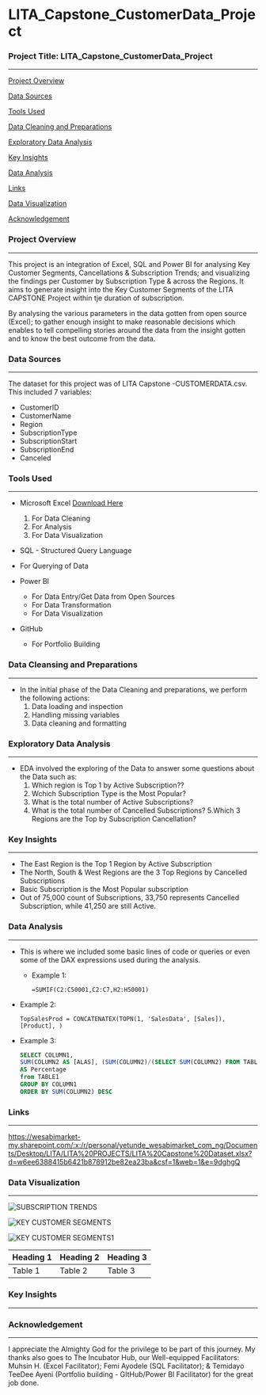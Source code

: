 # LITA_Capstone_CustomerData_Project

### Project Title: LITA_Capstone_CustomerData_Project
------------------

[Project Overview](#project-overview)

[Data Sources](#data-sources)

[Tools Used](#tools-used)

[Data Cleaning and Preparations](#data-cleansing-and-preparations)

[Exploratory Data Analysis](#exploratory-data-analysis)

[Key Insights](#key-insights)

[Data Analysis](#data-analysis)

[Links](#links)

[Data Visualization](#data-visualization)

[Acknowledgement](#acknowledgement)

### Project Overview
-------------------
This project is an integration of Excel, SQL and Power BI for analysing Key Customer Segments, Cancellations & Subscription Trends; and visualizing the findings per Customer by Subscription Type & across the Regions. It aims to generate insight into the Key Customer Segments of the LITA CAPSTONE Project within tje duration of subscription. 

By analysing the various parameters in the data gotten from open source (Excel); to gather enough insight to make reasonable decisions which enables to tell compelling stories around the data from the insight gotten and to know the best outcome from the data.

### Data Sources
----------------
The dataset for this project was of LITA Capstone -CUSTOMERDATA.csv. This included 7 variables:
 - CustomerID
 - CustomerName
 - Region
 - SubscriptionType
 - SubscriptionStart
 - SubscriptionEnd
 - Canceled

### Tools Used
--------------

- Microsoft Excel [Download Here](http://www.microsoft.com)
  1. For Data Cleaning
  2. For Analysis
  3. For Data Visualization

 - SQL - Structured Query Language
  - For Querying of Data

- Power BI
  - For Data Entry/Get Data from Open Sources
  - For Data Transformation
  - For Data Visualization
 
- GitHub
  - For Portfolio Building

### Data Cleansing and Preparations
-----------------------------------
- In the initial phase of the Data Cleaning and preparations, we perform the following actions:
  1. Data loading and inspection
  2. Handling missing variables
  3. Data cleaning and formatting

### Exploratory Data Analysis
-----------------------------
- EDA involved the exploring of the Data to answer some questions about the Data such as:
  1. Which region is Top 1 by Active Subscription??
  2. Wchich Subscription Type is the Most Popular?
  3. What is the total number of Active Subscriptions?
  4. What is the total number of Cancelled Subscriptions?
  5.Which 3 Regions are the Top by Subscription Cancellation?

### Key Insights
----------------
- The East Region is the Top 1 Region by Active Subscription
- The North, South & West Regions are the 3 Top Regions by Cancelled Subscriptions
- Basic Subscription is the Most Popular subscription
- Out of 75,000 count of Subscriptions, 33,750 represents Cancelled Subscription, while 41,250 are still Active.

### Data Analysis
-----------------
- This is where we included some basic lines of code or queries or even some of the DAX expressions used during the analysis.
  
  - Example 1:
    ~~~MS-EXCEL
    =SUMIF(C2:C50001,C2:C7,H2:H50001)
    ~~~

 - Example 2:
   ~~~POWER BI
   TopSalesProd = CONCATENATEX(TOPN(1, 'SalesData', [Sales]), [Product], )
   ~~~

- Example 3:
   ~~~SQL
   SELECT COLUMN1, 
   SUM(COLUMN2 AS [ALAS], (SUM(COLUMN2)/(SELECT SUM(COLUMN2) FROM TABLE1) *100)
   AS Percentage
   from TABLE1
   GROUP BY COLUMN1
   ORDER BY SUM(COLUMN2) DESC
   ~~~


### Links
-------
https://wesabimarket-my.sharepoint.com/:x:/r/personal/yetunde_wesabimarket_com_ng/Documents/Desktop/LITA/LITA%20PROJECTS/LITA%20Capstone%20Dataset.xlsx?d=w6ee6388415b6421b878912be82ea23ba&csf=1&web=1&e=9dghgQ


### Data Visualization
-----------------------
![SUBSCRIPTION TRENDS](https://github.com/user-attachments/assets/12e3cd45-4356-476a-ad5b-84e0e82c5bb1)

![KEY CUSTOMER SEGMENTS](https://github.com/user-attachments/assets/1d713790-3b4a-4497-96dc-d1f31b36620c)

![KEY CUSTOMER SEGMENTS1](https://github.com/user-attachments/assets/6ed14bdc-48ea-4576-95b2-611332093aba)



|Heading 1|Heading 2|Heading 3|
|---------|---------|---------|
|Table 1|Table 2|Table 3|

### Key Insights
----------------



### Acknowledgement
-------------------
I appreciate the Almighty God for the privilege to be part of this journey. My thanks also goes to The Incubator Hub, our Well-equipped Facilitators: Muhsin H. (Excel Facilitator); Femi Ayodele (SQL Facilitator); & Temidayo TeeDee Ayeni (Portfolio building - GItHub/Power BI Facilitator) for the great job done.


